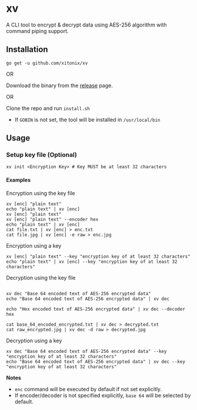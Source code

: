 # xv
A CLI tool to encrypt & decrypt data using AES-256 algorithm with command piping support.

## Installation

`go get -u github.com/xitonix/xv`

OR

Download the binary from the [release](https://github.com/xitonix/xv/releases) page.

OR

Clone the repo and run `install.sh`
- If `GOBIN` is not set, the tool will be installed in `/usr/local/bin`

## Usage

### Setup key file (Optional)
```shell
xv init <Encryption Key> # Key MUST be at least 32 characters
```

#### Examples

Encryption using the key file

```shell
xv [enc] "plain text"
echo "plain text" | xv [enc]
xv [enc] "plain text"
xv [enc] "plain text" --encoder hex
echo "plain text" | xv [enc]
cat file.txt | xv [enc] > enc.txt
cat file.jpg | xv [enc] -e raw > enc.jpg
```

Encryption using a key

```shell
xv [enc] "plain text" --key "encryption key of at least 32 characters"
echo "plain text" | xv [enc] --key "encryption key of at least 32 characters"
```

Decryption using the key file

```shell

xv dec "Base 64 encoded text of AES-256 encrypted data"
echo "Base 64 encoded text of AES-256 encrypted data" | xv dec

echo "Hex encoded text of AES-256 encrypted data" | xv dec --decoder hex

cat base_64_encoded_encrypted.txt | xv dec > decrypted.txt
cat raw_encrypted.jpg | xv dec -d raw > decrypted.jpg
```

Decryption using a key

```shell
xv dec "Base 64 encoded text of AES-256 encrypted data" --key "encryption key of at least 32 characters"
echo "Base 64 encoded text of AES-256 encrypted data" | xv dec --key "encryption key of at least 32 characters"
```

**Notes**
- `enc` command will be executed by default if not set explicitly.
- If encoder/decoder is not specified explicitly, `base 64` will be selected by default.